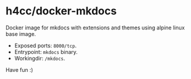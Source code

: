 # h4cc/docker-mkdocs

Docker image for mkdocs with extensions and themes using alpine linux base image.

* Exposed ports: `8000/tcp`.
* Entrypoint: `mkdocs` binary.
* Workingdir: `/mkdocs`.

Have fun :)
